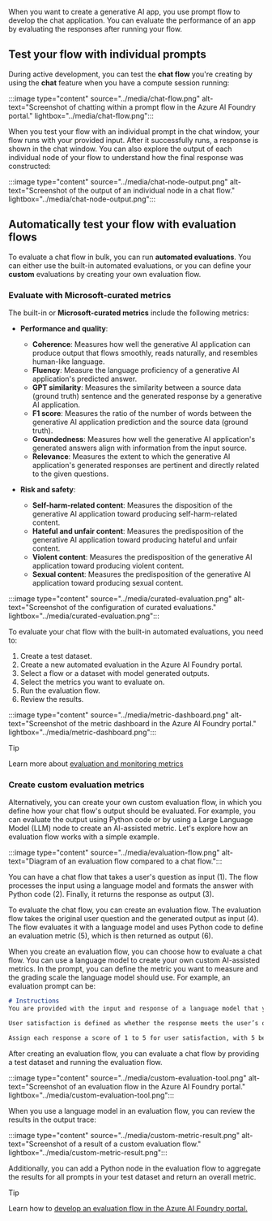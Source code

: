 When you want to create a generative AI app, you use prompt flow to develop the chat application. You can evaluate the performance of an app by evaluating the responses after running your flow.

## Test your flow with individual prompts

During active development, you can test the **chat flow** you're creating by using the **chat** feature when you have a compute session running:

:::image type="content" source="../media/chat-flow.png" alt-text="Screenshot of chatting within a prompt flow in the Azure AI Foundry portal." lightbox="../media/chat-flow.png":::

When you test your flow with an individual prompt in the chat window, your flow runs with your provided input. After it successfully runs, a response is shown in the chat window. You can also explore the output of each individual node of your flow to understand how the final response was constructed:

:::image type="content" source="../media/chat-node-output.png" alt-text="Screenshot of the output of an individual node in a chat flow." lightbox="../media/chat-node-output.png":::

## Automatically test your flow with evaluation flows

To evaluate a chat flow in bulk, you can run **automated evaluations**. You can either use the built-in automated evaluations, or you can define your **custom** evaluations by creating your own evaluation flow.

### Evaluate with Microsoft-curated metrics

The built-in or **Microsoft-curated metrics** include the following metrics:

- **Performance and quality**:

    - **Coherence**: Measures how well the generative AI application can produce output that flows smoothly, reads naturally, and resembles human-like language.
    - **Fluency**: Measure the language proficiency of a generative AI application's predicted answer.
    - **GPT similarity**: Measures the similarity between a source data (ground truth) sentence and the generated response by a generative AI application.
    - **F1 score**: Measures the ratio of the number of words between the generative AI application prediction and the source data (ground truth).
    - **Groundedness**: Measures how well the generative AI application's generated answers align with information from the input source.
    - **Relevance**: Measures the extent to which the generative AI application's generated responses are pertinent and directly related to the given questions.

- **Risk and safety**:

    - **Self-harm-related content**: Measures the disposition of the generative AI application toward producing self-harm-related content.
    - **Hateful and unfair content**: Measures the predisposition of the generative AI application toward producing hateful and unfair content.
    - **Violent content**: Measures the predisposition of the generative AI application toward producing violent content.
    - **Sexual content**: Measures the predisposition of the generative AI application toward producing sexual content.

:::image type="content" source="../media/curated-evaluation.png" alt-text="Screenshot of the configuration of curated evaluations." lightbox="../media/curated-evaluation.png":::

To evaluate your chat flow with the built-in automated evaluations, you need to:

1. Create a test dataset.
1. Create a new automated evaluation in the Azure AI Foundry portal.
1. Select a flow or a dataset with model generated outputs.
1. Select the metrics you want to evaluate on.
1. Run the evaluation flow.
1. Review the results.

:::image type="content" source="../media/metric-dashboard.png" alt-text="Screenshot of the metric dashboard in the Azure AI Foundry portal." lightbox="../media/metric-dashboard.png":::

> [!Tip]
> Learn more about [evaluation and monitoring metrics](/azure/ai-studio/concepts/evaluation-metrics-built-in?azure-portal=true)

### Create custom evaluation metrics

Alternatively, you can create your own custom evaluation flow, in which you define how your chat flow's output should be evaluated. For example, you can evaluate the output using Python code or by using a Large Language Model (LLM) node to create an AI-assisted metric. Let's explore how an evaluation flow works with a simple example.

:::image type="content" source="../media/evaluation-flow.png" alt-text="Diagram of an evaluation flow compared to a chat flow.":::

You can have a chat flow that takes a user's question as input (1). The flow processes the input using a language model and formats the answer with Python code (2). Finally, it returns the response as output (3).

To evaluate the chat flow, you can create an evaluation flow. The evaluation flow takes the original user question and the generated output as input (4). The flow evaluates it with a language model and uses Python code to define an evaluation metric (5), which is then returned as output (6).

When you create an evaluation flow, you can choose how to evaluate a chat flow. You can use a language model to create your own custom AI-assisted metrics. In the prompt, you can define the metric you want to measure and the grading scale the language model should use. For example, an evaluation prompt can be:

```md
# Instructions
You are provided with the input and response of a language model that you need to evaluate on user satisfaction.

User satisfaction is defined as whether the response meets the user’s question and needs, and provides a comprehensive and appropriate answer to the question.

Assign each response a score of 1 to 5 for user satisfaction, with 5 being the highest score.
```

After creating an evaluation flow, you can evaluate a chat flow by providing a test dataset and running the evaluation flow.

:::image type="content" source="../media/custom-evaluation-tool.png" alt-text="Screenshot of an evaluation flow in the Azure AI Foundry portal." lightbox="../media/custom-evaluation-tool.png":::

When you use a language model in an evaluation flow, you can review the results in the output trace:

:::image type="content" source="../media/custom-metric-result.png" alt-text="Screenshot of a result of a custom evaluation flow." lightbox="../media/custom-metric-result.png":::

Additionally, you can add a Python node in the evaluation flow to aggregate the results for all prompts in your test dataset and return an overall metric.

> [!Tip]
> Learn how to [develop an evaluation flow in the Azure AI Foundry portal.](/azure/ai-studio/how-to/flow-develop-evaluation?azure-portal=true)
